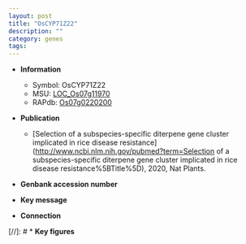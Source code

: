 ```yaml
---
layout: post
title: "OsCYP71Z22"
description: ""
category: genes
tags: 
---
```


* **Information**  
    + Symbol: OsCYP71Z22  
    + MSU: [LOC_Os07g11970](http://rice.uga.edu/cgi-bin/ORF_infopage.cgi?orf=LOC_Os07g11970)  
    + RAPdb: [Os07g0220200](http://rapdb.dna.affrc.go.jp/viewer/gbrowse_details/irgsp1?name=Os07g0220200)  

* **Publication**  
    + [Selection of a subspecies-specific diterpene gene cluster implicated in rice disease resistance](http://www.ncbi.nlm.nih.gov/pubmed?term=Selection of a subspecies-specific diterpene gene cluster implicated in rice disease resistance%5BTitle%5D), 2020, Nat Plants.

* **Genbank accession number**  

* **Key message**  

* **Connection**  

[//]: # * **Key figures**  


